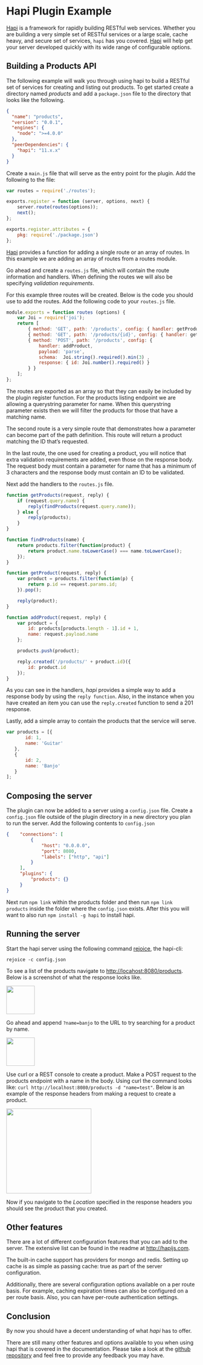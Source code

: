 Hapi Plugin Example
===================

[Hapi](http://hapijs.com/) is a framework for rapidly building RESTful web services. Whether you
are building a very simple set of RESTful services or a large scale, cache
heavy, and secure set of services, `hapi` has you covered.  [Hapi](http://hapijs.com/) will
help get your server developed quickly with its wide range of configurable options.

## Building a Products API

The following example will walk you through using hapi to build a RESTful set
of services for creating and listing out products. To get started create a
directory named _products_ and add a `package.json` file to the directory
that looks like the following.

```json
{
  "name": "products",
  "version": "0.0.1",
  "engines": {
    "node": ">=4.0.0"
  },
  "peerDependencies": {
    "hapi": "11.x.x"
  }
}
```

Create a `main.js` file that will serve as the entry point for the plugin.  Add the following to the file:

```js
var routes = require('./routes');

exports.register = function (server, options, next) {
    server.route(routes(options));
    next();
};

exports.register.attributes = {
    pkg: require('./package.json')
};

```

[Hapi](http://hapijs.com/) provides a function for adding a single route or an
array of routes. In this example we are adding an array of routes from a routes module.

Go ahead and create a `routes.js` file, which will contain the route
information and handlers. When defining the routes we will also be specifying
*validation requirements*.

For this example three routes will be created. Below is the code you should
use to add the routes. Add the following code to your `routes.js` file.

```js
module.exports = function routes (options) {
    var Joi = require('joi');
    return [
        { method: 'GET', path: '/products', config: { handler: getProducts, query: { name: Joi.string() } } },
        { method: 'GET', path: '/products/{id}', config: { handler: getProduct } },
        { method: 'POST', path: '/products', config: {
            handler: addProduct,
            payload: 'parse',
            schema:  Joi.string().required().min(3) ,
            response: { id: Joi.number().required() }
        } }
    ];
};
```

The routes are exported as an array so that they can easily be included by the
plugin register function. For the products listing endpoint we are
allowing a querystring parameter for name. When this querystring parameter
exists then we will filter the products for those that have a matching name.

The second route is a very simple route that demonstrates how a parameter can
become part of the path definition. This route will return a product matching
the ID that’s requested.

In the last route, the one used for creating a product, you will notice that
extra validation requirements are added, even those on the response body. The
request body must contain a parameter for name that has a minimum of 3
characters and the response body must contain an ID to be validated.

Next add the handlers to the `routes.js` file.

```js
function getProducts(request, reply) {
    if (request.query.name) {
        reply(findProducts(request.query.name));
    } else {
        reply(products);
    }
}

function findProducts(name) {
    return products.filter(function(product) {
        return product.name.toLowerCase() === name.toLowerCase();
    });
}

function getProduct(request, reply) {
    var product = products.filter(function(p) {
        return p.id == request.params.id;
    }).pop();

    reply(product);
}

function addProduct(request, reply) {
    var product = {
        id: products[products.length - 1].id + 1,
        name: request.payload.name
    };

    products.push(product);

    reply.created('/products/' + product.id)({
        id: product.id
    });
}
```

As you can see in the handlers, *hapi* provides a simple way to add a
response body by using the `reply function`. Also, in the instance
when you have created an item you can use the `reply.created` function
to send a 201 response.

Lastly, add a simple array to contain the products that the service will serve.

```js
var products = [{
       id: 1,
       name: 'Guitar'
   },
   {
       id: 2,
       name: 'Banjo'
   }
];
```
    

## Composing the server

The plugin can now be added to a server using a `config.json` file.  Create a `config.json`
file outside of the plugin directory in a new directory you plan to run the server.  Add
the following contents to `config.json`

```json
{    "connections": [
         {
             "host": "0.0.0.0",
             "port": 8080,
             "labels": ["http", "api"]
         }
     ],
     "plugins": {
         "products": {}
     }
}
```

Next run `npm link` within the products folder and then run `npm link products` inside the folder where
the `config.json` exists.  After this you will want to also run `npm install -g hapi` to install hapi.

## Running the server

Start the hapi server using the following command [rejoice](https://github.com/hapijs/rejoice), the hapi-cli:

    rejoice -c config.json

To see a list of the products navigate to
<http://locahost:8080/products>. Below is a screenshot of what the response
looks like.

<img src="https://raw.github.com/wpreul/hapi-example/master/images/products.png" height="75px" width="auto" />

Go ahead and append `?name=banjo` to the URL to try searching for a product by
name.

<img src="https://raw.github.com/wpreul/hapi-example/master/images/banjo.png" height="75px" width="auto" />

Use curl or a REST console to create a product. Make a POST request to the
products endpoint with a name in the body. Using curl the command looks like:
`curl http://localhost:8080/products -d "name=test"`. Below is an example of
the response headers from making a request to create a product.

<img src="https://raw.github.com/wpreul/hapi-example/master/images/headers.png" height="225px" width="auto" />

Now if you navigate to the _Location_ specified in the response headers you
should see the product that you created.

## Other features

There are a lot of different configuration features that you can add to the
server.  The extensive list can be found in the readme at
<http://hapijs.com>.

The built-in cache support has providers for mongo and redis. Setting up cache
is as simple as passing cache: true as part of the server configuration.

Additionally, there are several configuration options available on a per route
basis. For example, caching expiration times can also be configured on a per route basis. Also,
you can have per-route authentication settings.

## Conclusion

By now you should have a decent understanding of what *hapi* has to offer.

There are still many other features and options available to you when using
hapi that is covered in the documentation.  Please take a look at the
[github repository][] and feel free to provide any feedback you may have.

[github repository]: https://github.com/wpreul/hapi-plugin-example
